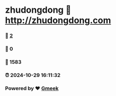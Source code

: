 # zhudongdong :link: http://zhudongdong.com 
### :page_facing_up: [2](http://zhudongdong.com/tag.html) 
### :speech_balloon: 0 
### :hibiscus: 1583 
### :alarm_clock: 2024-10-29 16:11:32 
### Powered by :heart: [Gmeek](https://github.com/Meekdai/Gmeek)
